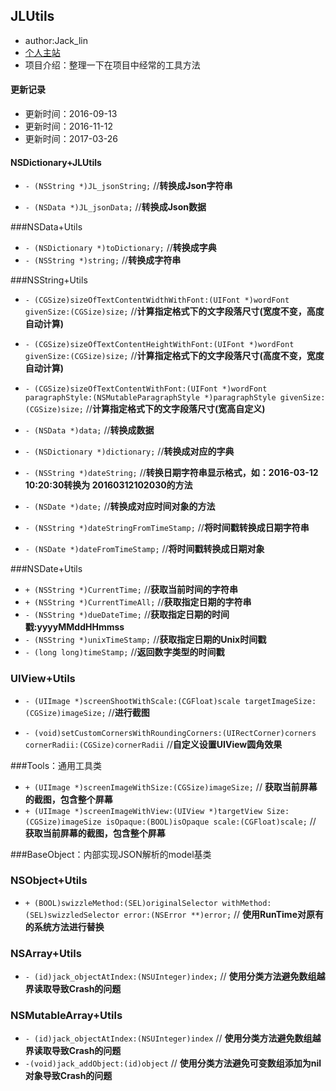 ## JLUtils

- author:Jack_lin
- [个人主站](https://123sunxiaolin.github.io)
- 项目介绍：整理一下在项目中经常的工具方法

####  更新记录
- 更新时间：2016-09-13
- 更新时间：2016-11-12
- 更新时间：2017-03-26

#### NSDictionary+JLUtils
- `- (NSString *)JL_jsonString;` //**转换成Json字符串**

- `- (NSData *)JL_jsonData;` //**转换成Json数据**


###NSData+Utils

- `- (NSDictionary *)toDictionary;` //**转换成字典**
- `- (NSString *)string;` //**转换成字符串**

###NSString+Utils
- `- (CGSize)sizeOfTextContentWidthWithFont:(UIFont *)wordFont givenSize:(CGSize)size;` //**计算指定格式下的文字段落尺寸(宽度不变，高度自动计算)**

- `- (CGSize)sizeOfTextContentHeightWithFont:(UIFont *)wordFont givenSize:(CGSize)size;` //**计算指定格式下的文字段落尺寸(高度不变，宽度自动计算)**
- `- (CGSize)sizeOfTextContentWithFont:(UIFont *)wordFont
                     paragraphStyle:(NSMutableParagraphStyle *)paragraphStyle
                          givenSize:(CGSize)size;` //**计算指定格式下的文字段落尺寸(宽高自定义)**
                          
- `- (NSData *)data;` //**转换成数据**
- `- (NSDictionary *)dictionary;` //**转换成对应的字典**
- `- (NSString *)dateString;` //**转换日期字符串显示格式，如：2016-03-12 10:20:30转换为 20160312102030的方法**
- `- (NSDate *)date;` //**转换成对应时间对象的方法**
- `- (NSString *)dateStringFromTimeStamp;` //**将时间戳转换成日期字符串**
- `- (NSDate *)dateFromTimeStamp;` //**将时间戳转换成日期对象**

###NSDate+Utils

- `+ (NSString *)CurrentTime;` //**获取当前时间的字符串**
- `+ (NSString *)CurrentTimeAll;` //**获取指定日期的字符串**
- `- (NSString *)dueDateTime;` //**获取指定日期的时间戳:yyyyMMddHHmmss**
- `- (NSString *)unixTimeStamp;` //**获取指定日期的Unix时间戳**
- `- (long long)timeStamp;` //**返回数字类型的时间戳**

### UIView+Utils
- `- (UIImage *)screenShootWithScale:(CGFloat)scale targetImageSize:(CGSize)imageSize;` //**进行截图**

- `- (void)setCustomCornersWithRoundingCorners:(UIRectCorner)corners
                                cornerRadii:(CGSize)cornerRadii` //**自定义设置UIView圆角效果**



###Tools：通用工具类
- `+ (UIImage *)screenImageWithSize:(CGSize)imageSize;` // **获取当前屏幕的截图，包含整个屏幕**
- `+ (UIImage *)screenImageWithView:(UIView *)targetView Size:(CGSize)imageSize isOpaque:(BOOL)isOpaque scale:(CGFloat)scale;` // **获取当前屏幕的截图，包含整个屏幕**

###BaseObject：内部实现JSON解析的model基类

### NSObject+Utils
- `+ (BOOL)swizzleMethod:(SEL)originalSelector withMethod:(SEL)swizzledSelector error:(NSError **)error;` // **使用RunTime对原有的系统方法进行替换**

### NSArray+Utils
- `- (id)jack_objectAtIndex:(NSUInteger)index;` // **使用分类方法避免数组越界读取导致Crash的问题**

### NSMutableArray+Utils
- `- (id)jack_objectAtIndex:(NSUInteger)index` // **使用分类方法避免数组越界读取导致Crash的问题**
- `-(void)jack_addObject:(id)object` // **使用分类方法避免可变数组添加为nil对象导致Crash的问题**
